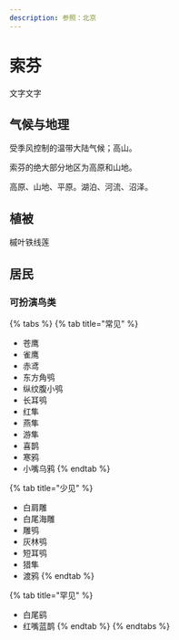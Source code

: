 ```yaml
---
description: 参照：北京
---
```


# 索芬

文字文字‌

## 气候与地理 <a id="qi-hou"></a>

受季风控制的温带大陆气候；高山。

索芬的绝大部分地区为高原和山地。

高原、山地、平原。湖泊、河流、沼泽。

## 植被 <a id="zhi-bei"></a>

槭叶铁线莲

## 居民 <a id="ju-min"></a>

### 可扮演鸟类 <a id="ke-ban-yan-niao-lei"></a>

{% tabs %}
{% tab title="常见" %}
* 苍鹰
* 雀鹰
* 赤鸢
* 东方角鸮
* 纵纹腹小鸮
* 长耳鸮
* 红隼
* 燕隼
* 游隼
* 喜鹊
* 寒鸦
* 小嘴乌鸦
{% endtab %}

{% tab title="少见" %}
* 白肩雕
* 白尾海雕
* 雕鸮
* 灰林鸮
* 短耳鸮
* 猎隼
* 渡鸦
{% endtab %}

{% tab title="罕见" %}
* 白尾鹞
* 红嘴蓝鹊
{% endtab %}
{% endtabs %}

